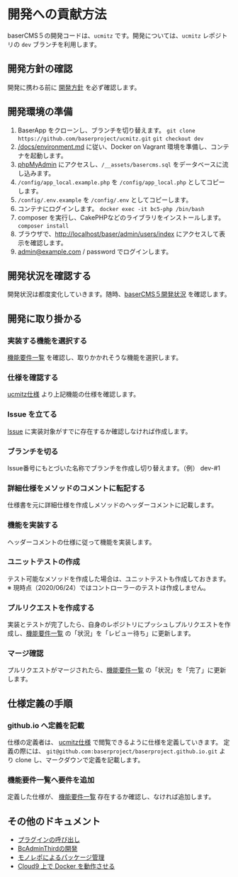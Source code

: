 # 開発への貢献方法

baserCMS５の開発コードは、`ucmitz` です。開発については、`ucmitz` レポジトリの `dev` ブランチを利用します。

## 開発方針の確認

開発に携わる前に [開発方針](https://docs.google.com/document/d/1QAmScc65CwMyn8QuwWKE9q_8HnSKcW9oefI9RrHoUYY/edit) を必ず確認します。

## 開発環境の準備

1. BaserApp をクローンし、ブランチを切り替えます。
`git clone https://github.com/baserproject/ucmitz.git`
`git checkout dev`
2. [/docs/environment.md](https://github.com/baserproject/ucmitz/blob/dev/docs/environment.md) に従い、Docker on Vagrant 環境を準備し、コンテナを起動します。
3. [phpMyAdmin](http://localhost:8080) にアクセスし、`/__assets/basercms.sql` をデータベースに流し込みます。
4. `/config/app_local.example.php` を `/config/app_local.php` としてコピーします。
5. `/config/.env.example` を `/config/.env` としてコピーします。
6. コンテナにログインします。
`docker exec -it bc5-php /bin/bash`
7. composer を実行し、CakePHPなどのライブラリをインストールします。
`composer install`
8. ブラウザで、[http://localhost/baser/admin/users/index](http://localhost/baser/admin/users/index) にアクセスして表示を確認します。
9. admin@example.com / password でログインします。

## 開発状況を確認する

開発状況は都度変化していきます。随時、[baserCMS５開発状況](https://github.com/baserproject/ucmitz/blob/dev/DEVELOPMENTAL_STATUS.md) を確認します。

## 開発に取り掛かる

### 実装する機能を選択する

[機能要件一覧](https://docs.google.com/spreadsheets/d/1YT5PuZQdDNU0wrZdqYbh74KuLSw1SIt4_EKwPWOfDKA/edit#gid=0) を確認し、取りかかれそうな機能を選択します。

### 仕様を確認する

[ucmitz仕様](https://baserproject.github.io/ucmitz/) より上記機能の仕様を確認します。

### Issue を立てる

[Issue](https://github.com/baserproject/ucmitz/issues) に実装対象がすでに存在するか確認しなければ作成します。

### ブランチを切る

Issue番号にもとづいた名称でブランチを作成し切り替えます。（例） dev-#1

### 詳細仕様をメソッドのコメントに転記する

仕様書を元に詳細仕様を作成しメソッドのヘッダーコメントに記載します。

### 機能を実装する

ヘッダーコメントの仕様に従って機能を実装します。

### ユニットテストの作成

テスト可能なメソッドを作成した場合は、ユニットテストも作成しておきます。
※ 現時点（2020/06/24）ではコントローラーのテストは作成しません。

### プルリクエストを作成する

実装とテストが完了したら、自身のレポジトリにプッシュしプルリクエストを作成し、[機能要件一覧](https://docs.google.com/spreadsheets/d/1YT5PuZQdDNU0wrZdqYbh74KuLSw1SIt4_EKwPWOfDKA/edit#gid=0) の「状況」を「レビュー待ち」に更新します。

### マージ確認

プルリクエストがマージされたら、[機能要件一覧](https://docs.google.com/spreadsheets/d/1YT5PuZQdDNU0wrZdqYbh74KuLSw1SIt4_EKwPWOfDKA/edit#gid=0) の「状況」を「完了」に更新します。

## 仕様定義の手順

### github.io へ定義を記載

仕様の定義者は、 [ucmitz仕様](https://baserproject.github.io/ucmitz/) で閲覧できるように仕様を定義していきます。
定義の際には、 `git@github.com:baserproject/baserproject.github.io.git` より clone し、マークダウンで定義を記載します。

### 機能要件一覧へ要件を追加

定義した仕様が、 [機能要件一覧](https://docs.google.com/spreadsheets/d/1YT5PuZQdDNU0wrZdqYbh74KuLSw1SIt4_EKwPWOfDKA/edit#gid=0) 存在するか確認し、なければ追加します。

## その他のドキュメント
- [プラグインの呼び出し](https://github.com/baserproject/ucmitz/blob/dev/docs/call-plugin.md)
- [BcAdminThirdの開発](https://github.com/baserproject/ucmitz/blob/dev/plugins/bc-admin-third/README.md)
- [モノレポによるパッケージ管理](https://github.com/baserproject/ucmitz/blob/dev/docs/monorepo.md)
- [Cloud9 上で Docker を動作させる](https://github.com/baserproject/ucmitz/blob/dev/docs/cloud9.md)
